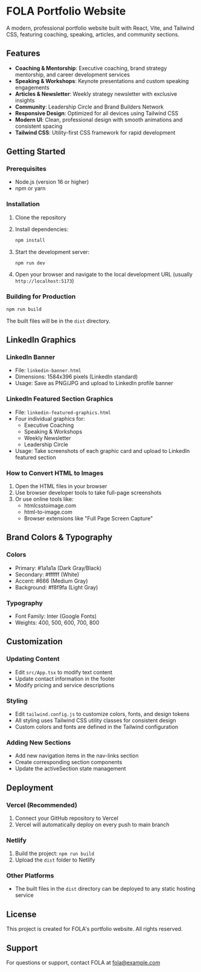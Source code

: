 # FOLA Portfolio Website

A modern, professional portfolio website built with React, Vite, and Tailwind CSS, featuring coaching, speaking, articles, and community sections.

## Features

- **Coaching & Mentorship**: Executive coaching, brand strategy mentorship, and career development services
- **Speaking & Workshops**: Keynote presentations and custom speaking engagements
- **Articles & Newsletter**: Weekly strategy newsletter with exclusive insights
- **Community**: Leadership Circle and Brand Builders Network
- **Responsive Design**: Optimized for all devices using Tailwind CSS
- **Modern UI**: Clean, professional design with smooth animations and consistent spacing
- **Tailwind CSS**: Utility-first CSS framework for rapid development

## Getting Started

### Prerequisites
- Node.js (version 16 or higher)
- npm or yarn

### Installation

1. Clone the repository
2. Install dependencies:
   ```bash
   npm install
   ```

3. Start the development server:
   ```bash
   npm run dev
   ```

4. Open your browser and navigate to the local development URL (usually `http://localhost:5173`)

### Building for Production

```bash
npm run build
```

The built files will be in the `dist` directory.

## LinkedIn Graphics

### LinkedIn Banner
- File: `linkedin-banner.html`
- Dimensions: 1584x396 pixels (LinkedIn standard)
- Usage: Save as PNG/JPG and upload to LinkedIn profile banner

### LinkedIn Featured Section Graphics
- File: `linkedin-featured-graphics.html`
- Four individual graphics for:
  - Executive Coaching
  - Speaking & Workshops
  - Weekly Newsletter
  - Leadership Circle
- Usage: Take screenshots of each graphic card and upload to LinkedIn featured section

### How to Convert HTML to Images

1. Open the HTML files in your browser
2. Use browser developer tools to take full-page screenshots
3. Or use online tools like:
   - htmlcsstoimage.com
   - html-to-image.com
   - Browser extensions like "Full Page Screen Capture"

## Brand Colors & Typography

### Colors
- Primary: #1a1a1a (Dark Gray/Black)
- Secondary: #ffffff (White)
- Accent: #666 (Medium Gray)
- Background: #f8f9fa (Light Gray)

### Typography
- Font Family: Inter (Google Fonts)
- Weights: 400, 500, 600, 700, 800

## Customization

### Updating Content
- Edit `src/App.tsx` to modify text content
- Update contact information in the footer
- Modify pricing and service descriptions

### Styling
- Edit `tailwind.config.js` to customize colors, fonts, and design tokens
- All styling uses Tailwind CSS utility classes for consistent design
- Custom colors and fonts are defined in the Tailwind configuration

### Adding New Sections
- Add new navigation items in the nav-links section
- Create corresponding section components
- Update the activeSection state management

## Deployment

### Vercel (Recommended)
1. Connect your GitHub repository to Vercel
2. Vercel will automatically deploy on every push to main branch

### Netlify
1. Build the project: `npm run build`
2. Upload the `dist` folder to Netlify

### Other Platforms
- The built files in the `dist` directory can be deployed to any static hosting service

## License

This project is created for FOLA's portfolio website. All rights reserved.

## Support

For questions or support, contact FOLA at fola@example.com
